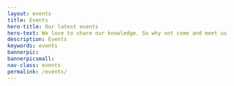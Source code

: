 ```yaml
---
layout: events
title: Events
hero-title: Our latest events
hero-text: We love to share our knowledge. So why not come and meet us at one of our forthcoming events. Sign up today!
description: Events
keywords: events
bannerpic:
bannerpicsmall:
nav-class: events
permalink: /events/
---
```

